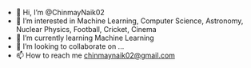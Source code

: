 - 👋 Hi, I’m @ChinmayNaik02
- 👀 I’m interested in Machine Learning, Computer Science, Astronomy, Nuclear Physics, Football, Cricket, Cinema
- 🌱 I’m currently learning Machine Learning
- 💞️ I’m looking to collaborate on ...
- 📫 How to reach me chinmaynaik02@gmail.com

<!---
ChinmayNaik02/ChinmayNaik02 is a ✨ special ✨ repository because its `README.md` (this file) appears on your GitHub profile.
You can click the Preview link to take a look at your changes.
--->
